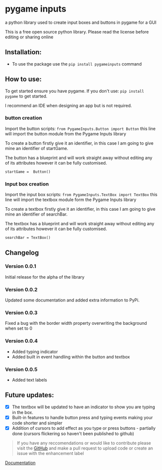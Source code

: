 # pygame inputs #
a python library used to create input boxes and buttons in pygame for a GUI

This is a free open source python library.
Please read the license before editing or sharing online

## Installation: ##

 - To use the package use the `pip install pygameinputs` command

## How to use: ##

To get started ensure you have pygame. If you don't use: `pip install pygame` to get started.

I recommend an IDE when designing an app but is not required.

### button creation ###
Import the button scripts:
`from PygameInputs.Button import Button`
this line will import the button module from the Pygame Inputs library

To create a button firstly give it an identifier, in this case I am going to give mine an identifier of startGame.

The button has a blueprint and will work straight away without editing any of its attributes however it can be fully customised.

`startGame =  Button()`

### Input box creation ###
Import the input box scripts:
`from PygameInputs.TextBox import TextBox`
this line will import the textbox module form the Pygame Inputs library

To create a textbox firstly give it an identifier, in this case I am going to give mine an identifier of searchBar.

The textbox has a blueprint and will work straight away without editing any of its attributes however it can be fully customised.

`searchBar = TextBox()`

## Changelog ##

### Version 0.0.1 ###

Initial release for the alpha of the library

### Version 0.0.2 ###

Updated some documentation and added extra information to PyPi.

### Version 0.0.3 ###

Fixed a bug with the border width property overwriting the background when set to 0

### Version 0.0.4 ###

 - Added typing indicator
 - Added built in event handling within the button and textbox
 
### Version 0.0.5 ###

 - Added text labels

## Future updates: ##
 - [x] The textbox will be updated to have an indicator to show you are typing in the box.
 - [x] Built-in features to handle button press and typing events making your code shorter and simpler
 - [x] Addition of cursors to add effect as you type or press buttons - partially done (cursors flickering so haven't been published to github)

> If you have any reccomendations or would like to contribute please visit the [GitHub](https://github.com/captainorigami01/pygame-inputs) and make a pull request to upload code or create an issue with the enhancement label


[Documentation](https://captainorigami01.github.io/pygame-inputs/)
